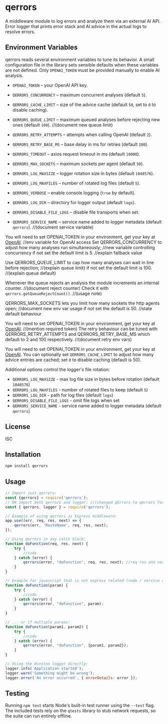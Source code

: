 # qerrors

A middleware module to log errors and analyze them via an external AI API. 
Error logger that prints error stack and AI advice in the actual logs
to resolve errors.

## Environment Variables


qerrors reads several environment variables to tune its behavior. A small configuration file in the library sets sensible defaults when these variables are not defined. Only `OPENAI_TOKEN` must be provided manually to enable AI analysis.

* `OPENAI_TOKEN` &ndash; your OpenAI API key.
* `QERRORS_CONCURRENCY` &ndash; maximum concurrent analyses (default `5`).

* `QERRORS_CACHE_LIMIT` &ndash; size of the advice cache (default `50`, set to `0` to disable caching).
* `QERRORS_QUEUE_LIMIT` &ndash; maximum queued analyses before rejecting new ones (default `100`). //(document new queue limit)


* `QERRORS_RETRY_ATTEMPTS` &ndash; attempts when calling OpenAI (default `2`).
* `QERRORS_RETRY_BASE_MS` &ndash; base delay in ms for retries (default `100`).
* `QERRORS_TIMEOUT` &ndash; axios request timeout in ms (default `10000`).
* `QERRORS_MAX_SOCKETS` &ndash; maximum sockets per agent (default `50`).

* `QERRORS_LOG_MAXSIZE` &ndash; logger rotation size in bytes (default `1048576`).
* `QERRORS_LOG_MAXFILES` &ndash; number of rotated log files (default `5`).
* `QERRORS_VERBOSE` &ndash; enable console logging (`true` by default).
* `QERRORS_LOG_DIR` &ndash; directory for logger output (default `logs`).
* `QERRORS_DISABLE_FILE_LOGS` &ndash; disable file transports when set.
* `QERRORS_SERVICE_NAME` &ndash; service name added to logger metadata (default `qerrors`). //(document service variable)


You will need to set OPENAI_TOKEN in your environment, get your key at [OpenAI](https://openai.com). //env variable for OpenAI access
Set QERRORS_CONCURRENCY to adjust how many analyses run simultaneously; //new variable controlling concurrency
if not set the default limit is 5. //explain fallback value

Use QERRORS_QUEUE_LIMIT to cap how many analyses can wait in line before rejection; //(explain queue limit)
if not set the default limit is 100. //(explain queue default)

Whenever the queue rejects an analysis the module increments an internal counter. //(document reject counter)
Check it with `qerrors.getQueueRejectCount()`. //(usage note)

QERRORS_MAX_SOCKETS lets you limit how many sockets the http agents open; //document new env var usage
if not set the default is 50. //state default behaviour



You will need to set OPENAI_TOKEN in your environment, get your key at [OpenAI](https://openai.com). //(mention required token)
The retry behaviour can be tuned with QERRORS_RETRY_ATTEMPTS and QERRORS_RETRY_BASE_MS which default to 2 and 100 respectively. //(document retry env vars)

You will need to set OPENAI_TOKEN in your environment, get your key at [OpenAI](https://openai.com).
You can optionally set `QERRORS_CACHE_LIMIT` to adjust how many advice entries are cached; set `0` to disable caching (default is 50).

Additional options control the logger's file rotation:

* `QERRORS_LOG_MAXSIZE` - max log file size in bytes before rotation (default `1048576`)
* `QERRORS_LOG_MAXFILES` - number of rotated files to keep (default `5`)
* `QERRORS_LOG_DIR` - path for log files (default `logs`)
* `QERRORS_DISABLE_FILE_LOGS` - omit file logs when set
* `QERRORS_SERVICE_NAME` - service name added to logger metadata (default `qerrors`)




## License

ISC

## Installation

```bash
npm install qerrors
```

## Usage

```javascript
// Import just qerrors:
const {qerrors} = require('qerrors');
// OR import both qerrors and logger: //(changed qErrors to qerrors for casing consistency)
const { qerrors, logger } = require('qerrors');

// Example of using qerrors as Express middleware:
app.use((err, req, res, next) => {
	qerrors(err, 'RouteName', req, res, next);
});

// Using qerrors in any catch block:
function doFunction(req, res, next) {
	try {
		//code
	} catch (error) {
		qerrors(error, "doFunction", req, res, next); //req res and next are optional
	}
}

// Example for javascript that is not express related (node / service code / biz logic)
function doFunction(param) {
	try {
		//code
	} catch (error) {
		qerrors(error, "doFunction", param);
	}
}

// ... or if multiple params:
function doFunction(param1, param2) {
	try {
		//code
	} catch (error) {
		qerrors(error, "doFunction", {param1, param2}); 
	}
}

// Using the Winston logger directly:
logger.info('Application started');
logger.warn('Something might be wrong');
logger.error('An error occurred', { errorDetails: error });
```

## Testing

Running `npm test` starts Node's built-in test runner using the `--test` flag.
The included tests rely on the `qtests` library to stub network requests, so the
suite can run entirely offline.


